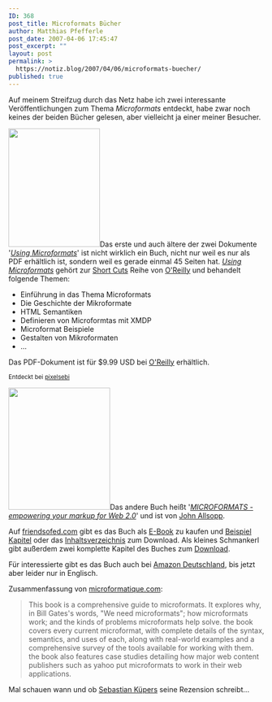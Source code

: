 ```yaml
---
ID: 368
post_title: Microformats Bücher
author: Matthias Pfefferle
post_date: 2007-04-06 17:45:47
post_excerpt: ""
layout: post
permalink: >
  https://notiz.blog/2007/04/06/microformats-buecher/
published: true
---
```

Auf meinem Streifzug durch das Netz habe ich zwei interessante Veröffentlichungen zum Thema <em>Microformats</em> entdeckt, habe zwar noch keines der beiden Bücher gelesen, aber vielleicht ja einer meiner Besucher.

<img src="http://notiz.blog/wp-content/uploads/2007/04/using_microformats.gif" alt="" title="Using Microformats" width="180" height="233" class="alignright size-full wp-image-369" />Das erste und auch ältere der zwei Dokumente '<em><a href="http://www.oreilly.com/catalog/microformats/">Using Microformats</a></em>' ist nicht wirklich ein Buch, nicht nur weil es nur als PDF erhältlich ist, sondern weil es gerade einmal 45 Seiten hat. <em><a href="http://www.oreilly.com/catalog/microformats/">Using Microformats</a></em> gehört zur <a href="http://www.oreilly.com/store/series/sc.csp">Short Cuts</a> Reihe von <a href="http://www.oreilly.com">O'Reilly</a> und behandelt folgende Themen:
<ul><li>Einführung in das Thema Microformats</li>
<li>Die Geschichte der Mikroformate</li>
<li>HTML Semantiken</li>
<li>Definieren von Microformtas mit XMDP</li>
<li>Microformat Beispiele</li>
<li>Gestalten von Mikroformaten</li>
<li>...</li></ul>

Das PDF-Dokument ist für $9.99 USD bei <a href="http://www.oreilly.com/catalog/microformats/">O'Reilly</a> erhältlich.

<small>Entdeckt bei <a href="http://pixelsebi.com/2006-09-19/das-erste-microformats-buch-ist-da/">pixelsebi</a></small>

<img src="http://notiz.blog/wp-content/uploads/2007/04/microformats_book.jpg" alt="" title="MICROFORMATS" width="200" height="240" class="alignright size-full wp-image-371" />Das andere Buch heißt '<em><a href="http://microformatique.com/book/">MICROFORMATS - empowering your markup for Web 2.0</a></em>' und ist von <a href="http://johnfallsopp.com/">John Allsopp</a>.

Auf <a href="http://www.friendsofed.com/book.html?isbn=1590598148">friendsofed.com</a> gibt es das Buch als <a href="http://www.apress.com/ecommerce/cart.html?act=add&amp;bid=142&amp;type=foed">E-Book</a> zu kaufen und <a href="http://www.friendsofed.com/samples/1590598148.pdf">Beispiel Kapitel</a> oder das <a href="http://www.friendsofed.com/toc/1590598148_TOC.pdf">Inhaltsverzeichnis</a> zum Download.
Als kleines Schmankerl gibt außerdem zwei komplette Kapitel des Buches zum <a href="http://www.friendsofed.com/extras/1590598148/Appendices.pdf">Download</a>.

Für interessierte gibt es das Buch auch bei <a href="http://www.amazon.de/gp/product/1590598148?ie=UTF8">Amazon Deutschland</a>, bis jetzt aber leider nur in Englisch.

Zusammenfassung von <a href="http://microformatique.com/book/details.html">microformatique.com</a>:
<blockquote>This book is a comprehensive guide to microformats. It explores why, in Bill Gates's words, "We need microformats"; how microformats work; and the kinds of problems microformats help solve. the book covers every current microformat, with complete details of the syntax, semantics, and uses of each, along with real-world examples and a comprehensive survey of the tools available for working with them. the book also features case studies detailing how major web content publishers such as yahoo put microformats to work in their web applications.</blockquote>

Mal schauen wann und ob <a href="http://pixelsebi.com/2007-04-06/neues-microfromats-buch/">Sebastian Küpers</a> seine Rezension schreibt...